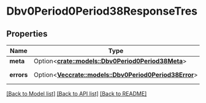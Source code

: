 # Dbv0Period0Period38ResponseTres

## Properties

Name | Type | Description | Notes
------------ | ------------- | ------------- | -------------
**meta** | Option<[**crate::models::Dbv0Period0Period38Meta**](dbv0.0.38_meta.md)> |  | [optional]
**errors** | Option<[**Vec<crate::models::Dbv0Period0Period38Error>**](dbv0.0.38_error.md)> | Slurm errors | [optional]

[[Back to Model list]](../README.md#documentation-for-models) [[Back to API list]](../README.md#documentation-for-api-endpoints) [[Back to README]](../README.md)


